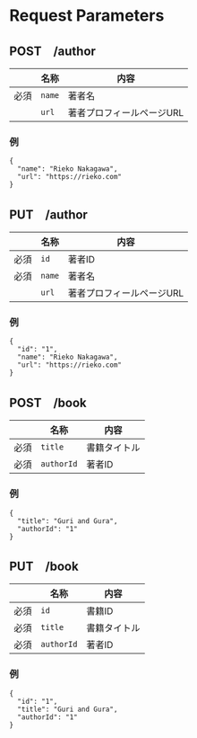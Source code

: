 # Request Parameters

## POST　/author

|    | 名称      | 内容                  |
|----|----------|-----------------------|
| 必須 | `name`   | 著者名                 |
|    | `url`    | 著者プロフィールページURL |

### 例

```
{
  "name": "Rieko Nakagawa",
  "url": "https://rieko.com"
}
```

## PUT　/author

|        | 名称     | 内容             |
|--------|--------|----------------|
| 必須    | `id`   | 著者ID           |
| 必須    | `name` | 著者名            |
|     | `url`  | 著者プロフィールページURL |

### 例

```
{
  "id": "1",
  "name": "Rieko Nakagawa",
  "url": "https://rieko.com"
}
```
## POST　/book

|    | 名称         | 内容     |
|----|------------|--------|
| 必須 | `title`    | 書籍タイトル |
| 必須 | `authorId` | 著者ID   |

### 例

```
{
  "title": "Guri and Gura",
  "authorId": "1"
}
```

## PUT　/book

|    | 名称         | 内容     |
|----|------------|--------|
| 必須 | `id`       | 書籍ID   |
| 必須 | `title`    | 書籍タイトル |
| 必須 | `authorId` | 著者ID   |

### 例

```
{
  "id": "1",
  "title": "Guri and Gura",
  "authorId": "1"
}
```
